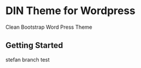 DIN Theme for Wordpress
===

Clean Bootstrap Word Press Theme

Getting Started
---------------

stefan branch test 




